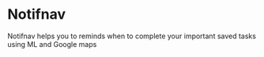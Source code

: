 # Notifnav
Notifnav helps you to reminds when to complete your important saved tasks using ML and Google maps
